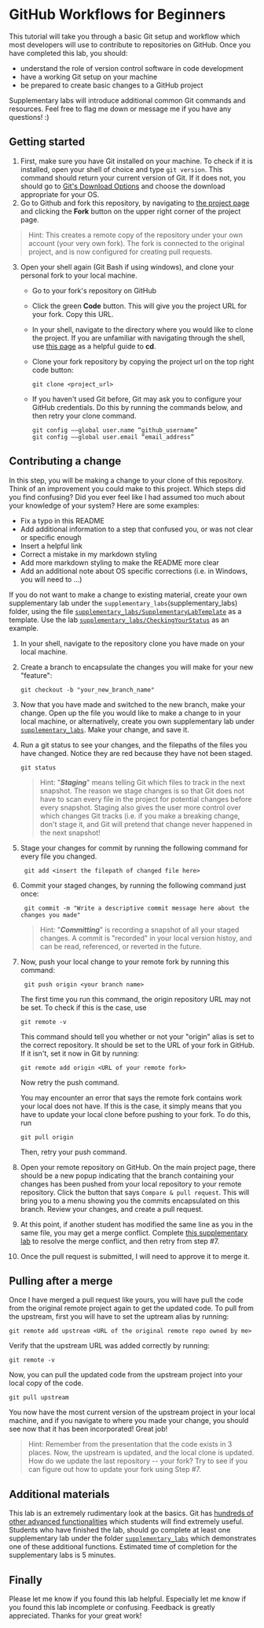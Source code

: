 # GitHub Workflows for Beginners

This tutorial will take you through a basic Git setup and workflow which most developers will use to contribute to repositories on GitHub. 
Once you have completed this lab, you should:
- understand the role of version control software in code development
- have a working Git setup on your machine
- be prepared to create basic changes to a GitHub project

Supplementary labs will introduce additional common Git commands and resources. Feel free to flag me down or message me if you have any questions! :)

## Getting started
1. First, make sure you have Git installed on your machine. To check if it is installed, open your shell of choice and type `git version`. This command should return your current version of Git. If it does not, you should go to [Git's Download Options](https://git-scm.com/downloads) and choose the download appropriate for your OS.
2. Go to Github and fork this repository, by navigating to [the project page](https://github.com/limh0228/GithubTutorial) and clicking the **Fork** button on the upper right corner of the project page.
> Hint: This creates a remote copy of the repository under your own account (your very own fork). The fork is connected to the original project, and is now configured for creating pull requests.
3. Open your shell again (Git Bash if using windows), and clone your personal fork to your local machine.
    -  Go to your fork's repository on GitHub
    - Click the green **Code** button. This will give you the project URL for your fork. Copy this URL.
    - In your shell, navigate to the directory where you would like to clone the project. If you are unfamiliar with navigating through the shell, use [this page](https://linuxize.com/post/linux-cd-command/) as a helpful guide to **cd**.
    - Clone your fork repository by copying the project url on the top right code button:
        ```
        git clone <project_url>
        ```
    - If you haven't used Git before, Git may ask you to configure your GitHub credentials. Do this by running the commands below, and then retry your clone command.
    
        ```
        git config ––global user.name “github_username”
        git config ––global user.email “email_address”
        ```
## Contributing a change
In this step, you will be making a change to your clone of this repository. Think of an improvement you could make to this project. Which steps did you find confusing? Did you ever feel like I had assumed too much about your knowledge of your system? Here are some examples:
- Fix a typo in this README
- Add additional information to a step that confused you, or was not clear or specific enough
- Insert a helpful link
- Correct a mistake in my markdown styling
- Add more markdown styling to make the README more clear
- Add an additional note about OS specific corrections (i.e. in Windows, you will need to ...)

If you do not want to make a change to existing material, create your own supplementary lab under the `supplementary_labs`(supplementary_labs) folder, using the file [`supplementary_labs/SupplementaryLabTemplate`](supplementary_labs/SupplementaryLabTemplate.md) as a template. Use the lab  [`supplementary_labs/CheckingYourStatus`](supplementary_labs/CheckingYourStatus.md) as an example.

1. In your shell, navigate to the repository clone you have made on your local machine.
2. Create a branch to encapsulate the changes you will make for your new "feature":
    
    ```
    git checkout -b "your_new_branch_name"
    ```
3. Now that you have made and switched to the new branch, make your change. Open up the file you would like to make a change to in your local machine, or alternatively, create you own supplementary lab under [`supplementary_labs`](supplementary_labs). Make your change, and save it.
4. Run a git status to see your changes, and the filepaths of the files you have changed. Notice they are red because they have not been staged.

    ```
    git status
    ```
    > Hint: "***Staging***" means telling Git which files to track in the next snapshot. The reason we stage changes is so that Git does not have to scan every file in the project for potential changes before every snapshot. Staging also gives the user more control over which changes Git tracks (i.e. if you make a breaking change, don't stage it, and Git will pretend that change never happened in the next snapshot! 
5. Stage your changes for commit by running the following command for every file you changed.
   
   ```
    git add <insert the filepath of changed file here>
    ```
6. Commit your staged changes, by running the following command just once:
   
   ```
    git commit -m "Write a descriptive commit message here about the changes you made"
    ```
    > Hint: "***Committing***" is recording a snapshot of all your staged changes. A commit is "recorded" in your local version histoy, and can be read, referenced, or reverted in the future.
7. Now, push your local change to your remote fork by running this command:
   
   ```
    git push origin <your branch name>
    ```
    The first time you run this command, the origin repository URL may not be set. To check if this is the case, use 
    
    ``` 
    git remote -v
    ```
    This command should tell you whether or not your "origin" alias is set to the correct repository. It should be set to the URL of your fork in GitHub. If it isn't, set it now in Git by running:
    
    ```
    git remote add origin <URL of your remote fork>
    ```
    Now retry the push command.
    
    You may encounter an error that says the remote fork contains work your local does not have. If this is the case, it simply means that you have to update your local clone before pushing to your fork. To do this, run
    ```
    git pull origin
    ```
    Then, retry your push command. 
    
8. Open your remote repository on GitHub. On the main project page, there should be a new popup indicating that the branch containing your changes has been pushed from your local repository to your remote repository. Click the button that says `Compare & pull request`. This will bring you to a menu showing you the commits encapsulated on this branch. Review your changes, and create a pull request.
9. At this point, if another student has modified the same line as you in the same file, you may get a merge conflict. Complete [this supplementary lab](supplementary_labs/ResolvingMergeConflicts.md) to resolve the merge conflict, and then retry from step #7.
10. Once the pull request is submitted, I will need to approve it to merge it.

## Pulling after a merge
Once I have merged a pull request like yours, you will have pull the code from the original remote project again to get the updated code. To pull from the upstream, first you will have to set the uptream alias by running:

    git remote add upstream <URL of the original remote repo owned by me>
    
Verify that the upstream URL was added correctly by running:
    
    git remote -v
    
Now, you can pull the updated code from the upstream project into your local copy of the code.
    
    git pull upstream
   
You now have the most current version of the upstream project in your local machine, and if you navigate to where you made your change, you should see now that it has been incorporated! Great job!

> Hint: Remember from the presentation that the code exists in 3 places. Now, the upstream is updated, and the local clone is updated. How do we update the last repository -- your fork? Try to see if you can figure out how to update your fork using Step #7.

## Additional materials
This lab is an extremely rudimentary look at the basics. Git has [hundreds of other advanced functionalities](https://git-scm.com/docs) which students will find extremely useful. Students who have finished the lab, should go complete at least one supplementary lab under the folder [`supplementary_labs`](supplementary_labs) which demonstrates one of these additional functions. Estimated time of completion for the supplementary labs is 5 minutes.

## Finally
Please let me know if you found this lab helpful. Especially let me know if you found this lab incomplete or confusing. Feedback is greatly appreciated. Thanks for your great work!
